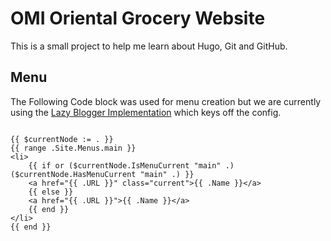 # OMI Oriental Grocery Website

This is a small project to help me learn about Hugo, Git and GitHub.

## Menu 

The Following Code block was used for menu creation but we are currently using the [Lazy Blogger Implementation](https://gohugo.io/extras/menus/) which keys off the config.

~~~~

{{ $currentNode := . }}
{{ range .Site.Menus.main }}
<li>
    {{ if or ($currentNode.IsMenuCurrent "main" .) ($currentNode.HasMenuCurrent "main" .) }}
    <a href="{{ .URL }}" class="current">{{ .Name }}</a>
    {{ else }}
    <a href="{{ .URL }}">{{ .Name }}</a>
    {{ end }}
</li>
{{ end }}

~~~~